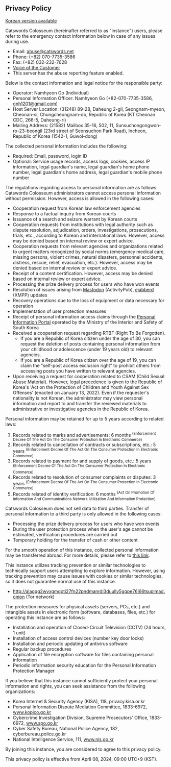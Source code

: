 ## Privacy Policy

[Korean version available](site_terms.md)

Catswords Colosseum (hereinafter referred to as "instance") users, please refer to the emergency contact information below in case of any issues during use.

* Email: abuse@catswords.net
* Phone: (+82) 070-7735-3586
* Fax: (+82) 032-232-7628
* [Voice of the Customer](https://catswords.re.kr/go/voc)
* This server has the abuse reporting feature enabled.

Below is the contact information and legal notice for the responsible party:

* Operator: Namhyeon Go (Individual)
* Personal Information Officer: Namhyeon Go (+82-070-7735-3586, gnh1201@gmail.com)
* Host Server Location: (31248) 89-28, Daheung 2-gil, Seongnam-myeon, Cheonan-si, Chungcheongnam-do, Republic of Korea (KT Cheonan CDC, 266-5, Daheung-ri)
* Mailing Address: (21582) Mailbox 35-16, 502, 11, Sunsuchongongwon-ro-23-beongil (23rd street of Seonsuchon Park Road), Incheon, Republic of Korea (1542-1, Guwol-dong)

The collected personal information includes the following:

* Required: Email, password, login ID
* Optional: Service usage records, access logs, cookies, access IP information, legal guardian's name, legal guardian's home phone number, legal guardian's home address, legal guardian's mobile phone number

The regulations regarding access to personal information are as follows: Catswords Colosseum administrators cannot access personal information without permission. However, access is allowed in the following cases:

* Cooperation request from Korean law enforcement agencies
* Response to a factual inquiry from Korean courts
* Issuance of a search and seizure warrant by Korean courts
* Cooperation requests from institutions with legal authority such as dispute resolution, adjudication, orders, investigations, prosecutions, trials, etc., according to Korean and international laws. However, access may be denied based on internal review or expert advice.
* Cooperation requests from relevant agencies and organizations related to urgent matters recognized by social norms (emergency medical care, missing persons, violent crimes, natural disasters, personnel accidents, distress, rescue, relief, evacuation, etc.). However, access may be denied based on internal review or expert advice.
* Receipt of a content certification. However, access may be denied based on internal review or expert advice.
* Processing the prize delivery process for users who have won events
* Resolution of issues arising from [Mastodon](https://github.com/mastodon/mastodon) (ActivityPub), [ejabberd](https://github.com/processone/ejabberd) (XMPP) updates
* Recovery operations due to the loss of equipment or data necessary for operation
* Implementation of user protection measures
* Receipt of personal information access claims through the [Personal Information Portal](https://www.privacy.go.kr) operated by the Ministry of the Interior and Safety of South Korea
* Received a cooperation request regarding RTBF (Right To Be Forgotten).
  - If you are a Republic of Korea citizen under the age of 30, you can request the deletion of posts containing personal information from your childhood or adolescence (under 19 years old) to relevant agencies.
  - If you are a Republic of Korea citizen over the age of 19, you can claim the "self-post access exclusion right" to prohibit others from accessing posts you have written to relevant agencies.
* Upon receiving a request for cooperation related to CSAM (Child Sexual Abuse Material). However, legal precedence is given to the Republic of Korea's 'Act on the Protection of Children and Youth Against Sex Offenses' (enacted on January 13, 2022). Even if the requester's nationality is not Korean, the administrator may view personal information and report to and transfer the reviewed materials to administrative or investigative agencies in the Republic of Korea.

Personal information may be retained for up to 5 years according to related laws:

1. Records related to marks and advertisements: 6 months <sup>(Enforcement Decree Of The Act On The Consumer Protection In Electronic Commerce)</sup>
2. Records related to cancellation of contracts or subscriptions, etc.: 5 years <sup>(Enforcement Decree Of The Act On The Consumer Protection In Electronic Commerce)</sup>
3. Records related to payment for and supply of goods, etc.: 5 years <sup>(Enforcement Decree Of The Act On The Consumer Protection In Electronic Commerce)</sup>
4. Records related to resolution of consumer complaints or disputes: 3 years <sup>(Enforcement Decree Of The Act On The Consumer Protection In Electronic Commerce)</sup>
5. Records related of identity verification: 6 months <sup>(Act On Promotion Of Information And Communications Network Utilization And Information Protection)</sup>

Catswords Colosseum does not sell data to third parties. Transfer of personal information to a third party is only allowed in the following cases:

* Processing the prize delivery process for users who have won events
* During the user protection process when the user's age cannot be estimated, verification procedures are carried out
* Temporary holding for the transfer of cash or other content

For the smooth operation of this instance, collected personal information may be transferred abroad. For more details, please refer to [this link](hosting_locations.md).

This instance utilizes tracking prevention or similar technologies to technically support users attempting to explore information. However, using tracking prevention may cause issues with cookies or similar technologies, so it does not guarantee normal use of this instance.

* http://alagqg2wvxgmgoti27fn22pndmanrdl3duullv5gqpe76l66tsuplmad.onion (Tor network)

The protection measures for physical assets (servers, PCs, etc.) and intangible assets in electronic form (software, databases, files, etc.) for operating this instance are as follows:

* Installation and operation of Closed-Circuit Television (CCTV) (24 hours, 1 unit)
* Installation of access control devices (number key door locks)
* Installation and periodic updating of antivirus software
* Regular backup procedures
* Application of file encryption software for files containing personal information
* Periodic information security education for the Personal Information Protection Manager

If you believe that this instance cannot sufficiently protect your personal information and rights, you can seek assistance from the following organizations:

* Korea Internet & Security Agency (KISA), 118, privacy.kisa.or.kr
* Personal Information Dispute Mediation Committee, 1833-6972, www.kopico.go.kr
* Cybercrime Investigation Division, Supreme Prosecutors' Office, 1833-6972, www.spo.go.kr
* Cyber Safety Bureau, National Police Agency, 182, cyberbureau.police.go.kr
* National Intelligence Service, 111, www.nis.go.kr

By joining this instance, you are considered to agree to this privacy policy.

This privacy policy is effective from April 08, 2024, 09:00 UTC+9 (KST).
